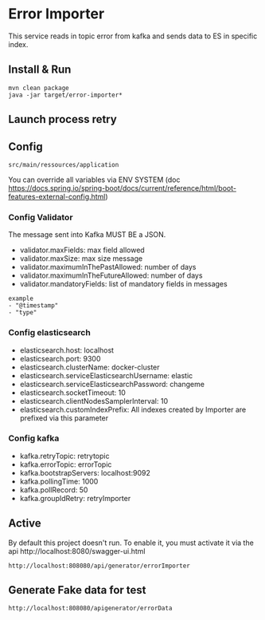 # Error Importer

This service reads in topic error from kafka and sends data to ES in specific index. 

## Install & Run
```
mvn clean package
java -jar target/error-importer*
```

## Launch process retry

## Config
```
src/main/ressources/application
```

You can override all variables via ENV SYSTEM (doc https://docs.spring.io/spring-boot/docs/current/reference/html/boot-features-external-config.html)

### Config Validator

The message sent into Kafka MUST BE a JSON.

* validator.maxFields: max field allowed
* validator.maxSize: max size message
* validator.maximumInThePastAllowed: number of days
* validator.maximumInTheFutureAllowed: number of days
* validator.mandatoryFields: list of mandatory fields in messages
```
example
- "@timestamp"
- "type"
```

### Config elasticsearch

* elasticsearch.host: localhost
* elasticsearch.port: 9300
* elasticsearch.clusterName: docker-cluster
* elasticsearch.serviceElasticsearchUsername: elastic
* elasticsearch.serviceElasticsearchPassword: changeme
* elasticsearch.socketTimeout: 10
* elasticsearch.clientNodesSamplerInterval: 10
* elasticsearch.customIndexPrefix: All indexes created by Importer are prefixed via this parameter

### Config kafka

* kafka.retryTopic: retrytopic
* kafka.errorTopic: errorTopic
* kafka.bootstrapServers: localhost:9092
* kafka.pollingTime: 1000
* kafka.pollRecord: 50
* kafka.groupIdRetry: retryImporter

## Active

By default this project doesn't run. To enable it, you must activate it via the api http://localhost:8080/swagger-ui.html
```
http://localhost:808080/api/generator/errorImporter
```

## Generate Fake data for test
```
http://localhost:808080/apigenerator/errorData
```